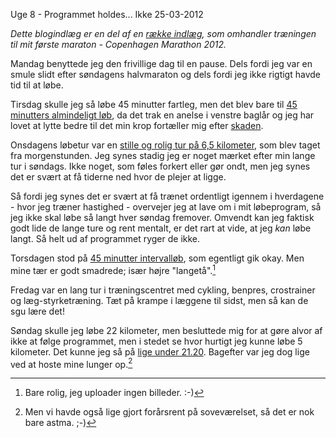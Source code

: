 Uge 8 - Programmet holdes... Ikke
25-03-2012


*Dette blogindlæg er en del af en [række indlæg](/marathon.html), som omhandler træningen til mit første maraton - Copenhagen Marathon 2012.*

Mandag benyttede jeg den frivillige dag til en pause. Dels fordi jeg var en smule slidt efter søndagens halvmaraton og dels fordi jeg ikke rigtigt havde tid til at løbe.

Tirsdag skulle jeg så løbe 45 minutter fartleg, men det blev bare til [45 minutters almindeligt løb](http://connect.garmin.com/activity/159871490), da det trak en anelse i venstre baglår og jeg har lovet at lytte bedre til det min krop fortæller mig efter [skaden][].

Onsdagens løbetur var en [stille og rolig tur på 6,5 kilometer](http://connect.garmin.com/activity/160028059), som blev taget fra morgenstunden. Jeg synes stadig jeg er noget mærket efter min lange tur i søndags. Ikke noget, som føles forkert eller gør ondt, men jeg synes det er svært at få tiderne ned hvor de plejer at ligge.

Så fordi jeg synes det er svært at få trænet ordentligt igennem i hverdagene - hvor jeg træner hastighed - overvejer jeg at lave om i mit løbeprogram, så jeg ikke skal løbe så langt hver søndag fremover. Omvendt kan jeg faktisk godt lide de lange ture og rent mentalt, er det rart at vide, at jeg *kan* løbe langt. Så helt ud af programmet ryger de ikke.

Torsdagen stod på [45 minutter intervalløb](http://connect.garmin.com/activity/160427548), som egentligt gik okay. Men mine tær er godt smadrede; især højre "langetå".[^1]

Fredag var en lang tur i træningscentret med cykling, benpres, crostrainer og læg-styrketræning. Tæt på krampe i læggene til sidst, men så kan de sgu lære det!

Søndag skulle jeg løbe 22 kilometer, men besluttede mig for at gøre alvor af ikke at følge programmet, men i stedet se hvor hurtigt jeg kunne løbe 5 kilometer. Det kunne jeg så på [lige under 21.20](http://connect.garmin.com/activity/161288329). Bagefter var jeg dog lige ved at hoste mine lunger op.[^2]

[skaden]: /2012/20120311_uge6.html

[^1]: Bare rolig, jeg uploader ingen billeder. :-)
[^2]: Men vi havde også lige gjort forårsrent på soveværelset, så det er nok bare astma. ;-)
